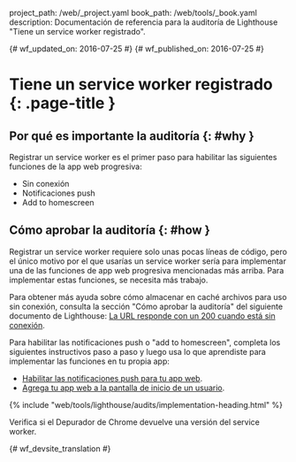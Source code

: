 project_path: /web/_project.yaml
book_path: /web/tools/_book.yaml
description: Documentación de referencia para la auditoría de Lighthouse "Tiene un service worker registrado".

{# wf_updated_on: 2016-07-25 #}
{# wf_published_on: 2016-07-25 #}

# Tiene un service worker registrado {: .page-title }

## Por qué es importante la auditoría {: #why }

Registrar un service worker es el primer paso para habilitar las siguientes
funciones de la app web progresiva:

* Sin conexión
* Notificaciones push
* Add to homescreen

## Cómo aprobar la auditoría {: #how }

Registrar un service worker requiere solo unas pocas líneas de código, pero el único
motivo por el que usarías un service worker sería para implementar una de las funciones de app web progresiva
mencionadas más arriba. Para implementar estas funciones, se necesita más
trabajo.

Para obtener más ayuda sobre cómo almacenar en caché archivos para uso sin conexión, consulta la sección "Cómo aprobar
la auditoría" del siguiente documento de Lighthouse: [La URL responde con un 200 cuando está
sin conexión](http-200-when-offline#how).

Para habilitar las notificaciones push o "add to homescreen", completa los
siguientes instructivos paso a paso y luego usa lo que aprendiste para implementar
las funciones en tu propia app:

* [Habilitar las notificaciones push para tu app
  web](https://codelabs.developers.google.com/codelabs/push-notifications).
* [Agrega tu app web a la pantalla de inicio
  de un usuario](https://codelabs.developers.google.com/codelabs/add-to-home-screen).

{% include "web/tools/lighthouse/audits/implementation-heading.html" %}

Verifica si el Depurador de Chrome devuelve una versión del service worker.


{# wf_devsite_translation #}
